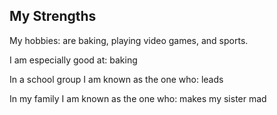 ## My Strengths
<p> My hobbies: are baking, playing video games, and sports.</p> 
<p>I am especially good at: baking </p>
<p>In a school group I am known as the one who: leads</p> 
<p>In my family I am known as the one who: makes my sister mad</p>

